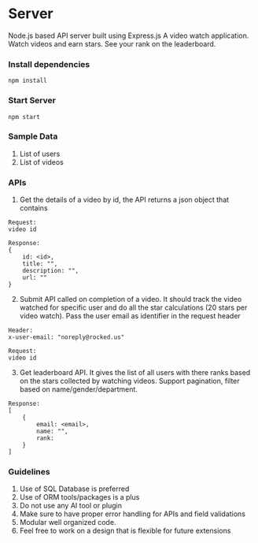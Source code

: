 # Server

Node.js based API server built using Express.js
A video watch application. Watch videos and earn stars.
See your rank on the leaderboard.

### Install dependencies

```
npm install
```

### Start Server

```
npm start
```

### Sample Data

1. List of users
2. List of videos

### APIs

1. Get the details of a video by id, the API returns a json object that contains
```
Request:
video id

Response:
{
    id: <id>,
    title: "",
    description: "",
    url: ""
}
```

2. Submit API called on completion of a video. It should track the video watched for specific user and do all the star calculations (20 stars per video watch). Pass the user email as identifier in the request header
```
Header:
x-user-email: "noreply@rocked.us"

Request:
video id
```

3. Get leaderboard API. It gives the list of all users with there ranks based on the stars collected by watching videos. Support pagination, filter based on name/gender/department.
```
Response:
[
    {
        email: <email>,
        name: "",
        rank: 
    }
]
```

### Guidelines

1. Use of SQL Database is preferred
2. Use of ORM tools/packages is a plus
3. Do not use any AI tool or plugin
4. Make sure to have proper error handling for APIs and field validations
5. Modular well organized code.
6. Feel free to work on a design that is flexible for future extensions

